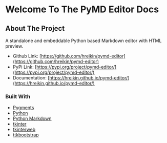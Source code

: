 # Welcome To The PyMD Editor Docs

<!-- ABOUT THE PROJECT -->
## About The Project

<!-- [![Product Name Screen Shot][product-screenshot]](https://example.com) -->

A standalone and embeddable Python based Markdown editor with HTML preview.

- Github Link: [https://github.com/hreikin/pymd-editor](https://github.com/hreikin/pymd-editor)  
- PyPi Link: [https://pypi.org/project/pymd-editor/](https://pypi.org/project/pymd-editor/)  
- Documentation: [https://hreikin.github.io/pymd-editor/](https://hreikin.github.io/pymd-editor/)  

### Built With

* [Pygments](https://github.com/pygments/pygments)
* [Python](https://www.python.org/)
* [Python Markdown](https://github.com/Python-Markdown/markdown)
* [tkinter](https://docs.python.org/3/library/tkinter.html)
* [tkinterweb](https://github.com/Andereoo/TkinterWeb)
* [ttkbootstrap](https://github.com/israel-dryer/ttkbootstrap)

